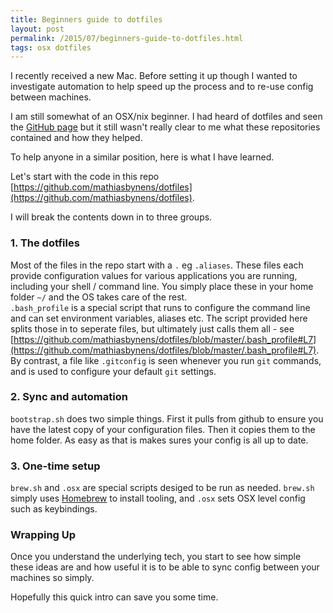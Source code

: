 ```yaml
---
title: Beginners guide to dotfiles
layout: post
permalink: /2015/07/beginners-guide-to-dotfiles.html
tags: osx dotfiles
---
```


I recently received a new Mac. Before setting it up though I wanted to investigate automation to help speed up the process and to re-use config between machines.

I am still somewhat of an OSX/nix beginner. I had heard of dotfiles and seen the [GitHub page](https://dotfiles.github.io/) but it still wasn't really clear to me what these repositories contained and how they helped.

To help anyone in a similar position, here is what I have learned.

<!-- more -->

Let's start with the code in this repo [https://github.com/mathiasbynens/dotfiles](https://github.com/mathiasbynens/dotfiles).

I will break the contents down in to three groups.

### 1. The dotfiles
Most of the files in the repo start with a `.` eg `.aliases`. These files each provide configuration values for various applications you are running, including your shell / command line. You simply place these in your home folder `~/` and the OS takes care of the rest.  
`.bash_profile` is a special script that runs to configure the command line and can set environment variables, aliases etc. The script provided here splits those in to seperate files, but ultimately just calls them all - see [https://github.com/mathiasbynens/dotfiles/blob/master/.bash_profile#L7](https://github.com/mathiasbynens/dotfiles/blob/master/.bash_profile#L7).  
By contrast, a file like `.gitconfig` is seen whenever you run `git` commands, and is used to configure your default `git` settings.

### 2. Sync and automation
`bootstrap.sh` does two simple things. First it pulls from github to ensure you have the latest copy of your configuration files. Then it copies them to the home folder. As easy as that is makes sures your config is all up to date.

### 3. One-time setup
`brew.sh` and `.osx` are special scripts desiged to be run as needed. `brew.sh` simply uses [Homebrew](http://brew.sh/) to install tooling, and `.osx` sets OSX level config such as keybindings.

### Wrapping Up
Once you understand the underlying tech, you start to see how simple these ideas are and how useful it is to be able to sync config between your machines so simply.

Hopefully this quick intro can save you some time.
